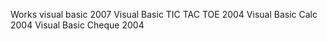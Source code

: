 

Works visual basic 2007
Visual Basic TIC TAC TOE 2004
Visual Basic Calc 2004
Visual Basic Cheque 2004
